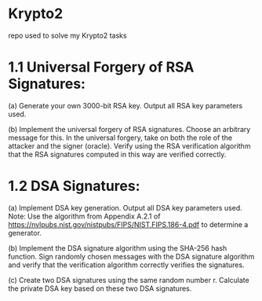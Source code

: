 # Krypto2
repo used to solve my Krypto2 tasks




# 1.1 Universal Forgery of RSA Signatures:
(a) Generate your own 3000-bit RSA key. Output all RSA key parameters used.

(b) Implement the universal forgery of RSA signatures. Choose an arbitrary message for this. In the universal forgery, take on both the role of the attacker and the signer (oracle). Verify using the RSA verification algorithm that the RSA signatures computed in this way are verified correctly.

# 1.2 DSA Signatures:
(a) Implement DSA key generation. Output all DSA key parameters used.
Note: Use the algorithm from Appendix A.2.1 of https://nvlpubs.nist.gov/nistpubs/FIPS/NIST.FIPS.186-4.pdf to determine a generator.

(b) Implement the DSA signature algorithm using the SHA-256 hash function. Sign randomly chosen messages with the DSA signature algorithm and verify that the verification algorithm correctly verifies the signatures.

(c) Create two DSA signatures using the same random number r. Calculate the private DSA key based on these two DSA signatures.